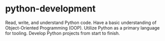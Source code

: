 # python-development
Read, write, and understand Python code. Have a basic understanding of Object-Oriented Programming (OOP). Utilize Python as a primary language for tooling. Develop Python projects from start to finish.
